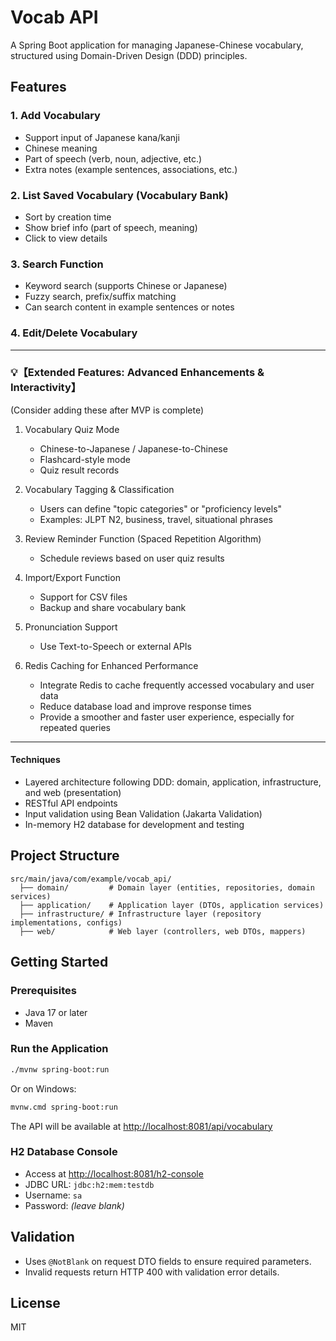 # Vocab API

A Spring Boot application for managing Japanese-Chinese vocabulary, structured using Domain-Driven Design (DDD) principles.


## Features


### 1. Add Vocabulary
  - Support input of Japanese kana/kanji
  - Chinese meaning
  - Part of speech (verb, noun, adjective, etc.)
  - Extra notes (example sentences, associations, etc.)

### 2. List Saved Vocabulary (Vocabulary Bank)
  - Sort by creation time
  - Show brief info (part of speech, meaning)
  - Click to view details

### 3. Search Function
  - Keyword search (supports Chinese or Japanese)
  - Fuzzy search, prefix/suffix matching
  - Can search content in example sentences or notes

### 4. Edit/Delete Vocabulary

---

### 💡【Extended Features: Advanced Enhancements & Interactivity】
(Consider adding these after MVP is complete)

1. Vocabulary Quiz Mode
    - Chinese-to-Japanese / Japanese-to-Chinese
    - Flashcard-style mode
    - Quiz result records
2. Vocabulary Tagging & Classification
    - Users can define "topic categories" or "proficiency levels"
    - Examples: JLPT N2, business, travel, situational phrases
3. Review Reminder Function (Spaced Repetition Algorithm)
    - Schedule reviews based on user quiz results
4. Import/Export Function
    - Support for CSV files
    - Backup and share vocabulary bank
5. Pronunciation Support
    - Use Text-to-Speech or external APIs

7. Redis Caching for Enhanced Performance
    - Integrate Redis to cache frequently accessed vocabulary and user data
    - Reduce database load and improve response times
    - Provide a smoother and faster user experience, especially for repeated queries

---

#### Techniques
- Layered architecture following DDD: domain, application, infrastructure, and web (presentation)
- RESTful API endpoints
- Input validation using Bean Validation (Jakarta Validation)
- In-memory H2 database for development and testing

## Project Structure
```
src/main/java/com/example/vocab_api/
  ├── domain/         # Domain layer (entities, repositories, domain services)
  ├── application/    # Application layer (DTOs, application services)
  ├── infrastructure/ # Infrastructure layer (repository implementations, configs)
  ├── web/            # Web layer (controllers, web DTOs, mappers)
```

## Getting Started
### Prerequisites
- Java 17 or later
- Maven

### Run the Application
```sh
./mvnw spring-boot:run
```
Or on Windows:
```sh
mvnw.cmd spring-boot:run
```

The API will be available at [http://localhost:8081/api/vocabulary](http://localhost:8081/api/vocabulary)

### H2 Database Console
- Access at [http://localhost:8081/h2-console](http://localhost:8081/h2-console)
- JDBC URL: `jdbc:h2:mem:testdb`
- Username: `sa`
- Password: *(leave blank)*

## Validation
- Uses `@NotBlank` on request DTO fields to ensure required parameters.
- Invalid requests return HTTP 400 with validation error details.

## License
MIT
